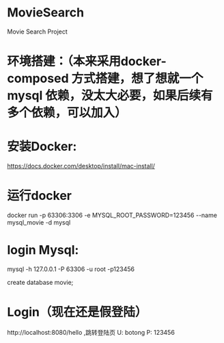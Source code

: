 # MovieSearch
Movie Search Project


# 环境搭建：（本来采用docker-composed 方式搭建，想了想就一个 mysql 依赖，没太大必要，如果后续有多个依赖，可以加入）
# 安装Docker:
https://docs.docker.com/desktop/install/mac-install/

# 运行docker
docker run -p 63306:3306 -e MYSQL_ROOT_PASSWORD=123456 --name mysql_movie -d mysql

# login Mysql:
mysql -h 127.0.0.1 -P 63306 -u root -p123456

create database movie;

# Login（现在还是假登陆）
http://localhost:8080/hello ,跳转登陆页 U: botong P: 123456




